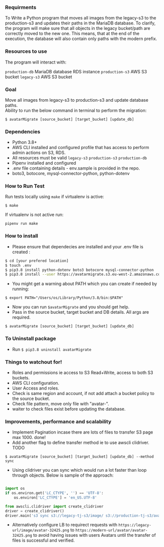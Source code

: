 ### Requirments
To Write a Python program that moves all images from the legacy-s3 to the production-s3 and updates their paths in the MariaDB database. To clarify, the program will make sure that all objects in the legacy bucket/path are correctly moved to the new one. This means, that at the end of the execution, the database will also contain only paths with the modern prefix.

### Resources to use 

The program will interact with:

`production-db` MariaDB database RDS instance
`production-s3` AWS S3 bucket
`legacy-s3` AWS S3 bucket

### Goal 
Move all images from legacy-s3 to production-s3 and update database paths.  
Ability to run the below command in terminal to perform the migration: 

`$ avatarMigrate [source_bucket] [target_bucket] [update_db]`

### Dependencies 
- Python 3.8+
- AWS CLI installed and configured profile that has access to perform admin actions on S3, RDS.  
- All resources must be valid `legacy-s3` `production-s3` `production-db`
- Pipenv installed and configured
- .env file containing details - env.sample is provided in the repo. 
- boto3, botocore, mysql-connector-python, python-dotenv  

### How to Run Test 
Run tests locally using `make` if virtualenv is active: 

`$ make`

If virtualenv is not active run: 

`pipenv run make`


### How to install

- Please ensure that dependecies are installed and your .env file is created :

```sh
$ cd [your prefered location]
$ touch .env
$ pip3.8 install python-dotenv boto3 botocore mysql-connector-python
$ pip3.8 install --user https://avatarmigrate.s3.eu-west-2.amazonaws.com/avatarMigrate-0.1.0-py38-none-any.whl 
```
- You might get a warning about PATH which you can create if needed by running:  

```
$ export PATH="/Users/os/Library/Python/3.8/bin:$PATH" 

```
- Now you can run `$avatarMigrate` and you should get help. 
- Pass in the source bucket, target bucket and DB details. All args are required. 

`$ avatarMigrate [source_bucket] [target_bucket] [update_db]`

### To Uninstall package 

- Run `$ pip3.8 uninstall avatarMigrate` 


### Things to watchout for!
- Roles and permissions ie access to S3 Read+Write, access to both S3 buckets.
- AWS CLI configuration.
- User Access and roles.
- Check is same region and account, if not add attach a bucket policy to the source bucket.
- Check file pattern, move only file with "avatar-".
- waiter to check files exist before updating the database.

### Improvements, performance and scalability
- Implement Pagination incase there are lots of files to transfer S3 page max 1000. done!
- Add another flag to define transfer method ie to use awscli clidriver. TODO 

`$ avatarMigrate [source_bucket] [target_bucket] [update_db] --method sync`

- Using clidriver you can sync which would run a lot faster than loop through objects. Below is sample of the approach:  

```python 

import os
if os.environ.get('LC_CTYPE', '') == 'UTF-8':
    os.environ['LC_CTYPE'] = 'en_US.UTF-8'

from awscli.clidriver import create_clidriver
driver = create_clidriver()
driver.main('s3 sync s3://legacy-tj-s3/image/ s3://production-tj-s3/avatar/'.split())

```
- Alternatively configure LB to requirect requests with `https://legacy-url/image/avatar-32425.png` to `https://modern-url/avatar/avatar-32425.png` to avoid having issues with users Avatars until the transfer of files is successful and verified. 


